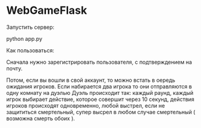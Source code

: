 # WebGameFlask

Запустить сервер:

python app.py

Как пользоваться:

Сначала нужно зарегистрировать пользователя, с подтверждением на почту.

Потом, если вы вошли в свой аккаунт, то можно встать в оередь ожидания игроков. Если набирается два игрока то они отправляются в одну комнату на дуэлью Дуэль происходит так: каждый раунд, каждый игрок выбирает действие, которое совершит через 10 секунд, действия игроков происходят одновременно, любой выстрел, если не защититься смертельный, супер высрел в любом случае смертельный ( возможна смерть обоих ).
